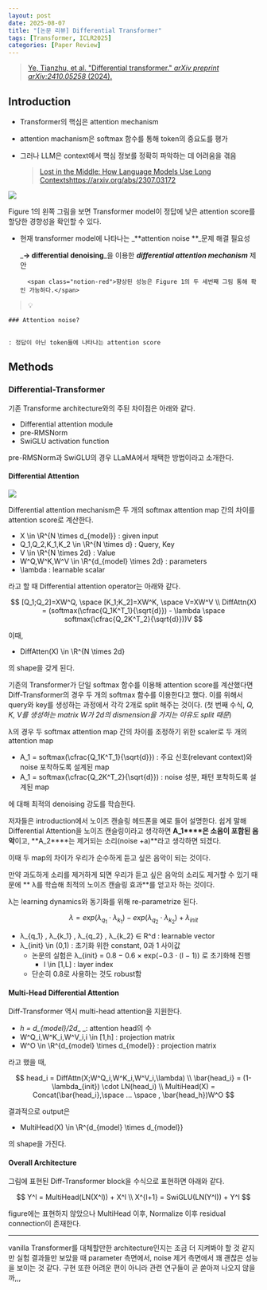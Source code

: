 ```yaml
---
layout: post
date: 2025-08-07
title: "[논문 리뷰] Differential Transformer"
tags: [Transformer, ICLR2025]
categories: [Paper Review]
---
```


> [Ye, Tianzhu, et al. "Differential transformer." ](https://arxiv.org/abs/2410.05258)[_arXiv preprint arXiv:2410.05258_](https://arxiv.org/abs/2410.05258)[ (2024).](https://arxiv.org/abs/2410.05258)



## Introduction

- Transformer의 핵심은 attention mechanism
- attention machanism은 softmax 함수를 통해 token의 중요도를 평가
- 그러나 LLM은 context에서 핵심 정보를 정확히 파악하는 데 어려움을 겪음

	> [Lost in the Middle: How Language Models Use Long Contextshttps://arxiv.org/abs/2307.03172](https://arxiv.org/abs/2307.03172)


![](https://prod-files-secure.s3.us-west-2.amazonaws.com/542b861c-36a8-4051-84e5-8804b6728dba/9083ea56-691a-4752-ae26-47f403431ac8/image.png?X-Amz-Algorithm=AWS4-HMAC-SHA256&X-Amz-Content-Sha256=UNSIGNED-PAYLOAD&X-Amz-Credential=ASIAZI2LB466ZL3UXKD7%2F20250911%2Fus-west-2%2Fs3%2Faws4_request&X-Amz-Date=20250911T210106Z&X-Amz-Expires=3600&X-Amz-Security-Token=IQoJb3JpZ2luX2VjEKX%2F%2F%2F%2F%2F%2F%2F%2F%2F%2FwEaCXVzLXdlc3QtMiJGMEQCIB9TioLy8fe86truEDIg8Jm3WXl4hPp%2FYa2f%2F9zL6nBsAiBZHqRb7cg33o1LLG1G2e11e91nDdjLQZ7oIITH4qyadCr%2FAwgeEAAaDDYzNzQyMzE4MzgwNSIMKecR2C50EuYyw4ueKtwDne5Z0Xes28aRhj46dV1RDVgfeSR08sNy%2BrSRUA3Cl6sLJurgLW1GqoDifR5j%2BXrPjLunBsarKe3fsmemq%2FCbdj0zOzu36V0LnkkP5IS64aJJ%2BkNwhExXLFtxzgHq%2FgWQ2hseprkocN0RAA0Mwapfur0DHJG5u9tmJbJmRrgFDpsqWVDcX5XFiDS0q1ILJ1kcm0SGvox8UidypIvz3I1qG6D6YBcUyB7A%2FWaV%2B4Fb8l9y16Ucxu0Hv0vZfyduo8PziB74h78doSHYesfTFeN7EH8veNxbNzt5byBGMKSnI2w27le2Yik6DrqbHxavPT8wxIg3MOqrOyr8P3JcI0qTQzi3HmVd8LavYIaqzmHVgRAr1wu07jRHBLulCiQze7fi5ceRknWmADKbY5mzKF4OBZChh9idyO5lVkP%2Bwzw0%2BLKsuTKACMv1TQZsrpSO%2Bjw49sA4Eit%2F%2B%2Bb4%2F0oPgC3eQkbTqcEZdMaRSwa0oXYLWcrCLBoD7LfGan8CnduXYgtRe8IBAWwGbPu1JHSUg6au3p26dmhleSLiVa%2F9mow%2FjfJCdnz6rfDA4gWoWrF%2Fl2StNZTcpT5ea09acvh6Q9ftOoC8pWqogp4UPpAKWYkUx9PfXG1BeIHb7EsOJ1Yw2ueMxgY6pgHyoXUAIiKcdlCRHSiH8FL06SUG3F43fGFaCcdiJmpADYHaXsTgdrLEc6RvpRPL%2F5ZGeBpNE0INxs6tFz3f6%2BeShHWSFbvkPgpxuH8xzM6YldjfuIyo6yobA6NNRiX%2F%2FqVim8yqgM68DnUx869ualPLNk34i8hxwzS6ZUUUBO21i2d2wBsSWjRjbrjOsRWe6cw41pIqDJpkBHn137NgdJ5vBgLFILn%2F&X-Amz-Signature=29ced02f11a865073ef90d045cb314f51f88d253e2150f11d76dd5854c5b5073&X-Amz-SignedHeaders=host&x-amz-checksum-mode=ENABLED&x-id=GetObject)


Figure 1의 왼쪽 그림을 보면 Transformer model이 정답에 낮은 attention score를 할당한 경향성을 확인할 수 있다.

- 현재 transformer model에 나타나는 _**attention noise **_문제 해결 필요성

	_**→ differential denoising**_을 이용한 _**differential attention mechanism**_ 제안


		<span class="notion-red">향상된 성능은 Figure 1의 두 세번째 그림 통해 확인 가능하다.</span>


> 💡 


	### Attention noise?


	: 정답이 아닌 token들에 나타나는 attention score



## Methods



### Differential-Transformer


기존 Transforme architecture와의 주된 차이점은 아래와 같다.

- Differential attention module
- pre-RMSNorm
- SwiGLU activation function

pre-RMSNorm과 SwiGLU의 경우 LLaMA에서 채택한 방법이라고 소개한다.



#### Differential Attention


![](https://prod-files-secure.s3.us-west-2.amazonaws.com/542b861c-36a8-4051-84e5-8804b6728dba/116d70b2-1963-4810-9167-f4c7d8a06e8f/image.png?X-Amz-Algorithm=AWS4-HMAC-SHA256&X-Amz-Content-Sha256=UNSIGNED-PAYLOAD&X-Amz-Credential=ASIAZI2LB466ZL3UXKD7%2F20250911%2Fus-west-2%2Fs3%2Faws4_request&X-Amz-Date=20250911T210106Z&X-Amz-Expires=3600&X-Amz-Security-Token=IQoJb3JpZ2luX2VjEKX%2F%2F%2F%2F%2F%2F%2F%2F%2F%2FwEaCXVzLXdlc3QtMiJGMEQCIB9TioLy8fe86truEDIg8Jm3WXl4hPp%2FYa2f%2F9zL6nBsAiBZHqRb7cg33o1LLG1G2e11e91nDdjLQZ7oIITH4qyadCr%2FAwgeEAAaDDYzNzQyMzE4MzgwNSIMKecR2C50EuYyw4ueKtwDne5Z0Xes28aRhj46dV1RDVgfeSR08sNy%2BrSRUA3Cl6sLJurgLW1GqoDifR5j%2BXrPjLunBsarKe3fsmemq%2FCbdj0zOzu36V0LnkkP5IS64aJJ%2BkNwhExXLFtxzgHq%2FgWQ2hseprkocN0RAA0Mwapfur0DHJG5u9tmJbJmRrgFDpsqWVDcX5XFiDS0q1ILJ1kcm0SGvox8UidypIvz3I1qG6D6YBcUyB7A%2FWaV%2B4Fb8l9y16Ucxu0Hv0vZfyduo8PziB74h78doSHYesfTFeN7EH8veNxbNzt5byBGMKSnI2w27le2Yik6DrqbHxavPT8wxIg3MOqrOyr8P3JcI0qTQzi3HmVd8LavYIaqzmHVgRAr1wu07jRHBLulCiQze7fi5ceRknWmADKbY5mzKF4OBZChh9idyO5lVkP%2Bwzw0%2BLKsuTKACMv1TQZsrpSO%2Bjw49sA4Eit%2F%2B%2Bb4%2F0oPgC3eQkbTqcEZdMaRSwa0oXYLWcrCLBoD7LfGan8CnduXYgtRe8IBAWwGbPu1JHSUg6au3p26dmhleSLiVa%2F9mow%2FjfJCdnz6rfDA4gWoWrF%2Fl2StNZTcpT5ea09acvh6Q9ftOoC8pWqogp4UPpAKWYkUx9PfXG1BeIHb7EsOJ1Yw2ueMxgY6pgHyoXUAIiKcdlCRHSiH8FL06SUG3F43fGFaCcdiJmpADYHaXsTgdrLEc6RvpRPL%2F5ZGeBpNE0INxs6tFz3f6%2BeShHWSFbvkPgpxuH8xzM6YldjfuIyo6yobA6NNRiX%2F%2FqVim8yqgM68DnUx869ualPLNk34i8hxwzS6ZUUUBO21i2d2wBsSWjRjbrjOsRWe6cw41pIqDJpkBHn137NgdJ5vBgLFILn%2F&X-Amz-Signature=74ac920961f83f9d5cf52edd189654bdf06cf6f2f020a110c47403d0aabfa371&X-Amz-SignedHeaders=host&x-amz-checksum-mode=ENABLED&x-id=GetObject)


Differential attention mechanism은 두 개의 softmax attention map 간의 차이를 attention score로 계산한다.

- X \in \R^{N \times d\_{model}} : given input
- Q\_1,Q\_2,K\_1,K\_2 \in \R^{N \times d} : Query, Key
- V \in \R^{N \times 2d} : Value
- W^Q,W^K,W^V \in \R^{d\_{model} \times 2d} : parameters
- \lambda : learnable scalar

라고 할 때 Differential attention operator는 아래와 같다.


$$
[Q_1;Q_2]=XW^Q, \space [K_1;K_2]=XW^K, \space V=XW^V \\
DiffAttn(X) = (softmax(\cfrac{Q_1K^T_1}{\sqrt{d}}) - \lambda \space softmax(\cfrac{Q_2K^T_2}{\sqrt{d}}))V
$$


이때,

- DiffAtten(X) \in \R^{N \times 2d}

의 shape을 갖게 된다.


기존의 Transformer가 단일 softmax 함수를 이용해 attention score를 계산했다면 Diff-Transformer의 경우 두 개의 softmax 함수를 이용한다고 했다. 이를 위해서 query와 key를 생성하는 과정에서 각각 2개로 split 해주는 것이다. <span class="notion-red">(첫 번째 수식, </span><span class="notion-red">_Q, K, V를 생성하는 matrix W가 2d의 dismension을 가지는 이유도 split 때문_</span><span class="notion-red">)</span>


 λ의 경우 두 softmax attention map 간의 차이를 조정하기 위한 scaler로 두 개의 attention map

- A\_1 = softmax(\cfrac{Q\_1K^T\_1}{\sqrt{d}}) : 주요 신호(relevant context)와 noise 포착하도록 설계된 map
- A\_1 = softmax(\cfrac{Q\_2K^T\_2}{\sqrt{d}}) : noise 성분, 패턴 포착하도록 설계된 map 

에 대해 최적의 denoising 강도를 학습한다.


저자들은 introduction에서 노이즈 캔슬링 헤드폰을 예로 들어 설명한다. 쉽게 말해 Differential Attention을 노이즈 캔슬링이라고 생각하면 **A\_1****은 소음이 포함된 음악**이고, **A\_2****는 제거되는 소리(noise +a)**라고 생각하면 되겠다. 


이때 두 map의 차이가 우리가 순수하게 듣고 싶은 음악이 되는 것이다. 


만약 과도하게 소리를 제거하게 되면 우리가 듣고 싶은 음악의 소리도 제거할 수 있기 때문에 ** λ를 학습해 최적의 노이즈 캔슬링 효과**를 얻고자 하는 것이다.


λ는 learning dynamics와 동기화를 위해 re-parametrize 된다.


$$
\lambda = exp(\lambda_{q_1} \cdot \lambda_{k_1}) - exp(\lambda_{q_2} \cdot \lambda_{k_2}) + \lambda_{init}
$$

- λ\_{q\_1} , λ\_{k\_1} , λ\_{q\_2} , λ\_{k\_2} ∈ R^d : learnable vector
- λ\_{init} \in (0,1) : 초기화 위한 constant, 0과 1 사이값
	- 논문의 실험은 λ\_{init} = 0.8 − 0.6 × exp(−0.3 · (l − 1)) 로 초기화해 진행
		- l \in [1,L] : layer index
	- 단순히 0.8로 사용하는 것도 robust함


#### **Multi-Head Differential Attention**


Diff-Transformer 역시 multi-head attention을 지원한다.

- _h = d\_{model}/2d__ _: attention head의 수
- W^Q\_i,W^K\_i,W^V\_i,i \in [1,h] : projection matrix
- W^O \in \R^{d\_{model} \times d\_{model}} : projection matrix

라고 했을 때,


$$
head_i = DiffAttn(X;W^Q_i,W^K_i,W^V_i,\lambda) \\
\bar{head_i} = (1-\lambda_{init}) \cdot LN(head_i) \\
MultiHead(X) = Concat(\bar{head_i},\space ... \space , \bar{head_h})W^O
$$


결과적으로 output은

- MultiHead(X) \in \R^{d\_{model} \times d\_{model}}

의 shape을 가진다.



#### Overall Architecture


그림에 표현된 Diff-Transformer block을 수식으로 표현하면 아래와 같다.


$$
Y^l = MultiHead(LN(X^l)) + X^l \\
X^{l+1} = SwiGLU(LN(Y^l)) + Y^l
$$


figure에는 표현하지 않았으나 MultiHead 이후, Normalize 이후 residual connection이 존재한다.


---


vanilla Transformer를 대체할만한 architecture인지는 조금 더 지켜봐야 할 것 같지만 실험 결과들만 보았을 때 parameter 측면에서, noise 제거 측면에서 꽤 괜찮은 성능을 보이는 것 같다. 구현 또한 어려운 편이 아니라 관련 연구들이 곧 쏟아져 나오지 않을까,,,

